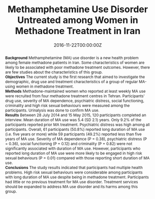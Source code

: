 ﻿---
title: "Methamphetamine Use Disorder Untreated among Women in Methadone Treatment in Iran"
authors:
- Zahra Alammehrjerdi
- Nadine Ezar
- author
- Kate Dolan
date: "2016-11-22T00:00:00Z"
publishDate: "2016-11-22T00:00:00Z"
doi: "10.5812/ijpbs.7861"
url_source: "http://ijpsychiatrybs.com/en/articles/7861.html"
abstract: "**Background**
Methamphetamine (MA) use disorder is a new health problem among female methadone patients in Iran. Some characteristics of women are likely to be associated with poor methadone treatment outcomes. However, there are few studies about the characteristics of this group.<br>
**Objectives**
The current study is the first research that aimed to investigate the demographic, drug use and treatment characteristics of a group of regular MA-using women in methadone treatment.<br>
**Methods**
Methadone-maintained women who reported at least weekly MA use were recruited from four methadone treatment centres in Tehran. Participants’ drug use, severity of MA dependence, psychiatric distress, social functioning, criminality and high risk sexual behaviours were measured among the participants. Urinalysis was done to confirm MA use.<br>
**Results**
Between 28 July 2014 and 15 May 2015, 120 participants completed an interview. Mean duration of MA use was 5.4 (SD 2.1) years. Only 9.2% of the participants reported prior MA treatment. Psychiatric distress was high among all participants. Overall, 61 participants (50.8%) reported long duration of MA use (i.e. five years or more) while 59 participants (49.2%) reported less than five years of MA use. Severity of MA dependence (P = 0.38), psychiatric distress (P = 0.36), social functioning (P = 0.12) and criminality (P = 0.82) were not significantly associated with duration of MA use. However, participants who reported long duration of MA use were more likely to be engaged in high risk sexual behaviours (P = 0.01) compared with those reporting short duration of MA use.<br>
**Conclusions**
The study results indicated that participants had multiple health problems. High risk sexual behaviours were considerable among participants with long duration of MA use despite being in methadone treatment. Participants had little or no previous treatment for MA use disorder. Treatment services should be expanded to address MA use disorder and its harms among this group."
featured: false
image:
  caption: 'Image credit: [**IRNA**]'
  focal_point: ""
  preview_only: false
projects: []
publication: ' Iranian Journal of Psychiatry and Behavioral Sciences 11 (2)'
publication_short: ""
publication_types:
- "2"
summary: Description of the sample of a Randomised Controlled Trial of treatment for methamphetamine use in Iran.
tags:
- Methamphetamines
- RCT
---
